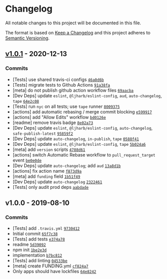 # Changelog

All notable changes to this project will be documented in this file.

The format is based on [Keep a Changelog](https://keepachangelog.com/en/1.0.0/)
and this project adheres to [Semantic Versioning](https://semver.org/spec/v2.0.0.html).

## [v1.0.1](https://github.com/inspect-js/has-bigints/compare/v1.0.0...v1.0.1) - 2020-12-13

### Commits

- [Tests] use shared travis-ci configs [`46a0d6b`](https://github.com/inspect-js/has-bigints/commit/46a0d6be7ed83bd7f5ead11e4eab7fc91570a448)
- [Tests] migrate tests to Github Actions [`91a38fa`](https://github.com/inspect-js/has-bigints/commit/91a38fa4b85a420b8cf4926b3799e6ceb60d8690)
- [meta] do not publish github action workflow files [`69aacba`](https://github.com/inspect-js/has-bigints/commit/69aacba320c1221e7fee1c71bde600bce063f24b)
- [Dev Deps] update `eslint`, `@ljharb/eslint-config`, `aud`, `auto-changelog`, `tape` [`64e2c08`](https://github.com/inspect-js/has-bigints/commit/64e2c0895b21ac91a137452fd2455932f62a2fc1)
- [Tests] run `nyc` on all tests; use `tape` runner [`8009375`](https://github.com/inspect-js/has-bigints/commit/8009375e5ec9faca6bbc09441002af5c5e59ff20)
- [actions] add automatic rebasing / merge commit blocking [`e599917`](https://github.com/inspect-js/has-bigints/commit/e599917fd1f751c9a6c0daac70acb243f8c3a01d)
- [actions] add "Allow Edits" workflow [`bd0126e`](https://github.com/inspect-js/has-bigints/commit/bd0126eba2d67e9b9d588bced34413f507698154)
- [readme] remove travis badge [`8e02a73`](https://github.com/inspect-js/has-bigints/commit/8e02a73db34827d24d2945f2db822973a0b49925)
- [Dev Deps] update `eslint`, `@ljharb/eslint-config`, `auto-changelog`, `safe-publish-latest` [`95859f2`](https://github.com/inspect-js/has-bigints/commit/95859f28f23f5733481c52a501063802cf64f75b)
- [Dev Deps] update `auto-changelog`, `in-publish`, `tape` [`0588f41`](https://github.com/inspect-js/has-bigints/commit/0588f415c6cc01d6b34668680044e03b2998e03f)
- [Dev Deps] update `eslint`, `@ljharb/eslint-config`, `tape` [`5b024a6`](https://github.com/inspect-js/has-bigints/commit/5b024a664a8b7d2d2f750a4c11ce20c395b6f12a)
- [meta] add `version` scripts [`4788d61`](https://github.com/inspect-js/has-bigints/commit/4788d61101c009e4e2c1b4d944c263de06192c6a)
- [actions] switch Automatic Rebase workflow to `pull_request_target` event [`be0e0de`](https://github.com/inspect-js/has-bigints/commit/be0e0de08298dfe483c5d7a2675e5133abeabc53)
- [Dev Deps] update `auto-changelog`; add `aud` [`13a8d1b`](https://github.com/inspect-js/has-bigints/commit/13a8d1bf1f661871d890bfa174de9514f016cdd9)
- [actions] fix action name [`f873d9a`](https://github.com/inspect-js/has-bigints/commit/f873d9a2f10718662528a755b12c61202f4e4afa)
- [meta] add `funding` field [`1b51f49`](https://github.com/inspect-js/has-bigints/commit/1b51f4921df1faf85d2679a0e4ba97ef015a73b7)
- [Dev Deps] update `auto-changelog` [`2322461`](https://github.com/inspect-js/has-bigints/commit/2322461789810434c447439f155eb3ca23eb29fb)
- [Tests] only audit prod deps [`aabdade`](https://github.com/inspect-js/has-bigints/commit/aabdadeaa1e126b91a2fbd82263cc49651ff5e7b)

## v1.0.0 - 2019-08-10

### Commits

- [Tests] add `.travis.yml` [`9730412`](https://github.com/inspect-js/has-bigints/commit/973041241dc172474bb9457aad41790fe54fec88)
- Initial commit [`65f7c38`](https://github.com/inspect-js/has-bigints/commit/65f7c3889d9a98e214e26d650723cbfc49338463)
- [Tests] add tests [`e374a78`](https://github.com/inspect-js/has-bigints/commit/e374a78033d457badcd47e06752fdec7f62e6c39)
- readme [`5d39092`](https://github.com/inspect-js/has-bigints/commit/5d3909249da442867180fb747eef27543627d250)
- npm init [`1be2e3d`](https://github.com/inspect-js/has-bigints/commit/1be2e3d69db6718901e6845cfc38a07cc46dfd96)
- implementation [`b7bc812`](https://github.com/inspect-js/has-bigints/commit/b7bc8121db1fb1a827625c4cb0608935e3dcbe31)
- [Tests] add linting [`04533be`](https://github.com/inspect-js/has-bigints/commit/04533bef57f60e322238f71f32ee3ae0c988bac4)
- [meta] create FUNDING.yml [`cf824a7`](https://github.com/inspect-js/has-bigints/commit/cf824a7d02e867957d8db17ee0a4c70c8ee5ff23)
- Only apps should have lockfiles [`64e8242`](https://github.com/inspect-js/has-bigints/commit/64e82429f1dca99f624dc971ff13516dee28d353)
